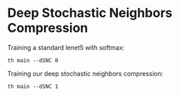 # Deep Stochastic Neighbors Compression

Training a standard lenet5 with softmax:

``` th main --dSNC 0 ``` 

Training our deep stochastic neighbors compression:

``` th main --dSNC 1 ``` 

